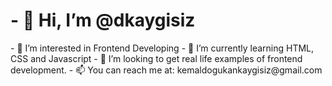 <h1>- 👋 Hi, I’m @dkaygisiz</h1>
- 👀 I’m interested in Frontend Developing
- 🌱 I’m currently learning HTML, CSS and Javascript
- 💞️ I’m looking to get real life examples of frontend development.
- 📫 You can reach me at: kemaldogukankaygisiz@gmail.com
